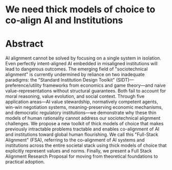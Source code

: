 # We need thick models of choice to co‑align AI and Institutions

# **Abstract**

AI alignment cannot be solved by focusing on a single system in isolation. Even perfectly intent-aligned AI embedded in misaligned institutions will lead to dangerous outcomes. The emerging field of "sociotechnical alignment" is currently undermined by reliance on two inadequate paradigms: the "Standard Institution Design Toolkit" (SIDT)—preference/utility frameworks from economics and game theory—and naive value-representations without structural guarantees. Both fail to account for moral reasoning, value evolution, and social context. Through five application areas—AI value stewardship, normatively competent agents, win-win negotiation systems, meaning-preserving economic mechanisms, and democratic regulatory institutions—we demonstrate why these thin models of human rationality cannot address our sociotechnical alignment challenges. We propose a new toolkit of thick models of choice that makes previously intractable problems tractable and enables co-alignment of AI and institutions toward global human flourishing. We call this "Full-Stack Alignment" (FSA), referring to the co-alignment of AI systems and institutions across the entire societal stack using thick models of choice that explicitly represent values and norms. Finally, we present a Full Stack Alignment Research Proposal for moving from theoretical foundations to practical adoption.